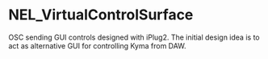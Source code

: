 # NEL_VirtualControlSurface
OSC sending GUI controls designed with iPlug2. 
The initial design idea is to act as alternative GUI for controlling Kyma from DAW.
